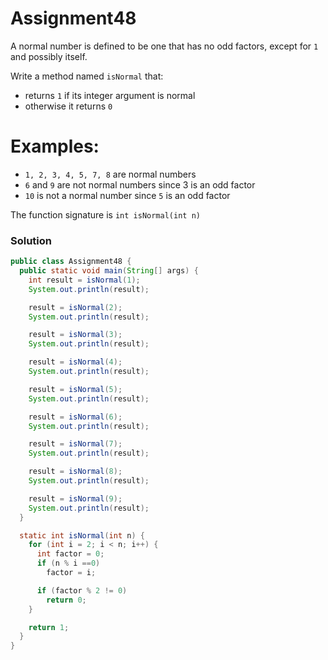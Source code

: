 # Assignment48

A normal number is defined to be one that has no odd factors, except for `1` and possibly itself.

Write a method named `isNormal` that:

* returns `1` if its integer argument is normal
* otherwise it returns `0`

# Examples:

* `1, 2, 3, 4, 5, 7, 8` are normal numbers
* `6` and `9` are not normal numbers since 3 is an odd factor
* `10` is not a normal number since `5` is an odd factor

The function signature is `int isNormal(int n)`

### Solution

```java
public class Assignment48 {
  public static void main(String[] args) {
    int result = isNormal(1);
    System.out.println(result);

    result = isNormal(2);
    System.out.println(result);

    result = isNormal(3);
    System.out.println(result);

    result = isNormal(4);
    System.out.println(result);

    result = isNormal(5);
    System.out.println(result);

    result = isNormal(6);
    System.out.println(result);

    result = isNormal(7);
    System.out.println(result);

    result = isNormal(8);
    System.out.println(result);

    result = isNormal(9);
    System.out.println(result);
  }

  static int isNormal(int n) {
    for (int i = 2; i < n; i++) {
      int factor = 0;
      if (n % i ==0)
        factor = i;

      if (factor % 2 != 0)
        return 0;
    }

    return 1;
  }
}
```
